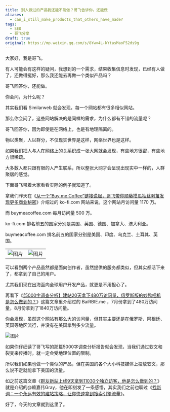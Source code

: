 ```yaml
---
title: 别人做过的产品我还能不能做？哥飞告诉你，还能做
aliases:
  - can_i_still_make_products_that_others_have_made?
tags:
  - SEO
  - 哥飞分享
draft: true
original: https://mp.weixin.qq.com/s/8Ywv4L-kYtasMaoF52ds9g
---
```

大家好，我是哥飞。  

有人可能会有这样的疑问，我想到的一个需求，结果收集信息时发现，已经有人做了，还做得挺好，那么我还能去再做一个类似产品吗？  

哥飞回答你，还能做。  

你会问，为什么呢？  

其实我们看 Similarweb 就会发现，每一个网站都有很多相似网站。  

那么你会问了，这些网站解决的是同样的需求，为什么都有不错的流量呢？

哥飞回答你，因为即使是在网络上，也是有地理隔离的。

物以类聚，人以群分，不仅现实世界是这样，网络世界也是这样。

如果我们把人与人在网络上的关系织成一张大网就会发现，有些地方很密，有些地方很稀疏。

大多数人都只跟有限的人产生联系，所以整张大网才会呈现出现实中一样的，人群聚居的感觉。

下面哥飞带着大家看看实际的例子就知道了。

拿我们昨天在《[从一个“Buy me Coffee”链接说起，哥飞带你顺藤摸瓜抽丝剥茧发现更多商业秘密](http://mp.weixin.qq.com/s?__biz=MjM5OTIzMzYyMA==&mid=2650080115&idx=1&sn=d6193012a082a9c2a34570e376dd0ce5&chksm=bf3f32488848bb5ec8194d2809c5c963e015724e0c97cad1f8eb0ba688617cac7f81ededaa36&scene=21#wechat_redirect)》介绍过的 ko-fi.com 网站来说，这个网站月访问量 1170 万。

而 buymeacoffee.com 每月访问量 500 万。  

ko-fi.com 排名前五的国家分别是美国、英国、德国、加拿大、澳大利亚。

buymeacoffee.com 排名前五的国家分别是美国、印度、乌克兰、土耳其、英国。

|   |   |
|---|---|
|![图片](https://mmbiz.qpic.cn/sz_mmbiz_png/LBrX00GQeict46oBEgmoADicSIO8B0ut9rxnRS8tfRuCniaE3fG2icgUNkNr4DNo4xbUvGiblgibbqCmEDYAqZgCa5kg/640?wx_fmt=png&tp=webp&wxfrom=5&wx_lazy=1&wx_co=1)|![图片](https://mmbiz.qpic.cn/sz_mmbiz_png/LBrX00GQeict46oBEgmoADicSIO8B0ut9rd1W4ZLZsDXHmfwXAuEibAKNljlbyVWIy7qFb6ow6TxvPpSaCrDwaLzg/640?wx_fmt=png&tp=webp&wxfrom=5&wx_lazy=1&wx_co=1)|

可以看到两个产品虽然都是面向创作者，虽然提供的服务都类似，但其实都活下来了，都拿到了自己的用户。  

尤其我们现在出海面向全球用户开发产品，就更是不用担心了。  

再看下《[【5000字调查分析】建站20天拿下480万访问量，俄罗斯版的妙鸭相机是怎么做到的？](http://mp.weixin.qq.com/s?__biz=MjM5OTIzMzYyMA==&mid=2650079744&idx=1&sn=0d82dcd95fe435a6b46a53a642a6c4e4&chksm=bf3f333b8848ba2deee768dea94b0ed5c2101c5bbf689cf536967d6141910b14f55ba03ed5c9&scene=21#wechat_redirect)》这篇文章里介绍过的 BaiRBIE.me ，7月份拿到了480万访问量，8月份拿到了1840万访问量。  

你会发现，虽然这个网站有那么大的访问量，但其实主要还是在俄罗斯、阿根廷、英国等地区流行，并没有在美国拿到多少流量。

![图片](https://mmbiz.qpic.cn/sz_mmbiz_png/LBrX00GQeict46oBEgmoADicSIO8B0ut9r6gqicqibFOcRHvGag9KxXjwhJnD8yDxVRBrphaJADibj8XFYJAqvPnyjQ/640?wx_fmt=png&tp=webp&wxfrom=5&wx_lazy=1&wx_co=1)

如果你仔细读了哥飞写的那篇5000字调查分析报告就会发现，当我们通过软文和裂变来传播时，就一定会受地理位置的限制。

所以我们如果也做一个类似的产品，但在美国的各个大小科技媒体上投放软文，那么说不定就能拿下美国的流量。

如之前这篇文章《[群友新站上线9天拿到11030个独立访客，他是怎么做到的？](http://mp.weixin.qq.com/s?__biz=MjM5OTIzMzYyMA==&mid=2650079382&idx=1&sn=5a531d003bb4d9e2d7f52ab73e14665c&chksm=bf3f31ad8848b8bb8321721a3847dd8145c18c65367c86b9b1d22100033cc845af480594cdba&scene=21#wechat_redirect)》就是介绍的@赖嘉伟Gray，他在即刻发了一条感悟，其实我们之前也聊过《[找新词：一个永远有效的建站策略，让你快速拿到搜索引擎流量](http://mp.weixin.qq.com/s?__biz=MjM5OTIzMzYyMA==&mid=2650079457&idx=1&sn=6a6b914a2685581ef26ef00cb8b19ee1&chksm=bf3f31da8848b8cc7e206419bcb2884415659dae3bd17fb77b9859adf106da494bd843f5d6f4&scene=21#wechat_redirect)》。  

好了，今天的文章就到这里了。